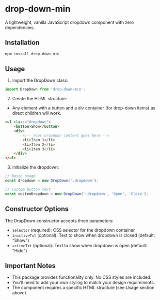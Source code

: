 # drop-down-min

A lightweight, vanilla JavaScript dropdown component with zero dependencies.

## Installation

```bash
npm install drop-down-min
```

## Usage

1. Import the DropDown class:

```javascript
import DropDown from 'drop-down-min';
```

2. Create the HTML structure:

- Any element with a button and a div container (for drop-down items) as direct children will work.

```html
<ul class="dropdown">
    <button>Show</button>
    <div>
        <!-- Your dropdown content goes here -->
        <li>Item 1</li>
        <li>Item 2</li>
        <li>Item 3</li>
    </div>
</ul>
```

3. Initialize the dropdown:

```javascript
// Basic usage
const dropdown = new DropDown('.dropdown');

// Custom button text
const customDropdown = new DropDown('.dropdown', 'Open', 'Close');
```

## Constructor Options

The DropDown constructor accepts three parameters:

- `selector` (required): CSS selector for the dropdown container
- `inactiveTxt` (optional): Text to show when dropdown is closed (default: "Show")
- `activeTxt` (optional): Text to show when dropdown is open (default: "Hide")

## Important Notes

- This package provides functionality only. No CSS styles are included.
- You'll need to add your own styling to match your design requirements.
- The component requires a specific HTML structure (see Usage section above).

